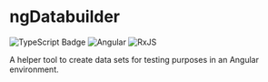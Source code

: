# ngDatabuilder

![TypeScript Badge](https://img.shields.io/badge/TypeScript-3178C6?logo=typescript&logoColor=fff&style=for-the-badge) ![Angular](https://img.shields.io/badge/Angular-DD0031?logo=angular&logoColor=fff&style=for-the-badge) ![RxJS](https://img.shields.io/badge/RxJS-B7178C?style=for-the-badge&logo=reactivex&logoColor=white)

A helper tool to create data sets for testing purposes in an Angular environment.

